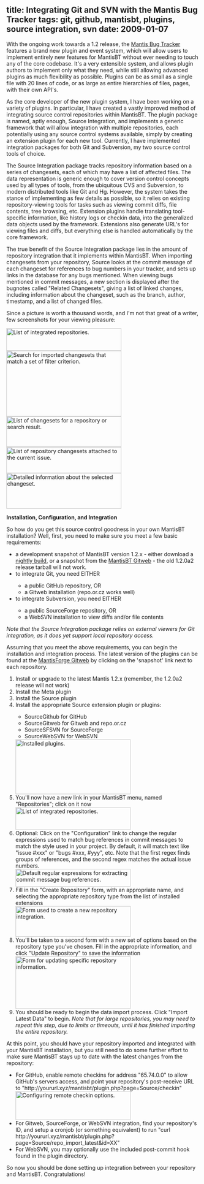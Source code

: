 title: Integrating Git and SVN with the Mantis Bug Tracker
tags: git, github, mantisbt, plugins, source integration, svn
date: 2009-01-07
---
With the ongoing work towards a 1.2 release, the <a href="http://www.mantisbt.org">Mantis Bug Tracker</a> features a brand new plugin and event system, which will allow users to implement entirely new features for MantisBT without ever needing to touch any of the core codebase.  It's a very extensible system, and allows plugin authors to implement only what they need, while still allowing advanced plugins as much flexibility as possible.  Plugins can be as small as a single file with 20 lines of code, or as large as entire hierarchies of files, pages, with their own API's.

As the core developer of the new plugin system, I have been working on a variety of plugins. In particular, I have created a vastly improved method of integrating source control repositories within MantisBT.  The plugin package is named, aptly enough, Source Integration, and implements a generic framework that will allow integration with multiple repositories, each potentially using any source control systems available, simply by creating an extension plugin for each new tool.  Currently, I have implemented integration packages for both Git and Subversion, my two source control tools of choice.

The Source Integration package tracks repository information based on a series of changesets, each of which may have a list of affected files.  The data representation is generic enough to cover version control concepts used by all types of tools, from the ubiquitous CVS and Subversion, to modern distributed tools like Git and Hg.  However, the system takes the stance of implementing as few details as possible, so it relies on existing repository-viewing tools for tasks such as viewing commit diffs, file contents, tree browsing, etc.  Extension plugins handle translating tool-specific information, like history logs or checkin data, into the generalized data objects used by the framework.  Extensions also generate URL's for viewing files and diffs, but everything else is handled automatically by the core framework.

The true benefit of the Source Integration package lies in the amount of repository integration that it implements within MantisBT.  When importing changesets from your repository, Source looks at the commit message of each changeset for references to bug numbers in your tracker, and sets up links in the database for any bugs mentioned.  When viewing bugs mentioned in commit messages, a new section is displayed after the bugnotes called "Related Changesets", giving a list of linked changes, including information about the changeset, such as the branch, author, timestamp, and a list of changed files.

<!-- endexcerpt -->

Since a picture is worth a thousand words, and I'm not that great of a writer, few screenshots for your viewing pleasure:

<a href="http://leetcode.net/blog/files/2009/01/si-repos.png"><img src="http://leetcode.net/blog/files/2009/01/si-repos-300x59.png" alt="List of integrated repositories." width="300" height="59" class="size-medium wp-image-103" /></a>
<a href="http://leetcode.net/blog/files/2009/01/si-search.png"><img src="http://leetcode.net/blog/files/2009/01/si-search-300x171.png" alt="Search for imported changesets that match a set of filter criterion." width="300" height="171" class="size-medium wp-image-111" /></a>
<a href="http://leetcode.net/blog/files/2009/01/si-browse.png"><img src="http://leetcode.net/blog/files/2009/01/si-browse-300x80.png" alt="List of changesets for a repository or search result." width="300" height="80" class="size-medium wp-image-110" /></a>
<a href="http://leetcode.net/blog/files/2009/01/si-related.png"><img src="http://leetcode.net/blog/files/2009/01/si-related-300x68.png" alt="List of repository changesets attached to the current issue." width="300" height="68" class="size-medium wp-image-99" /></a>
<a href="http://leetcode.net/blog/files/2009/01/si-details.png"><img src="http://leetcode.net/blog/files/2009/01/si-details-300x93.png" alt="Detailed information about the selected changeset." width="300" height="93" class="size-medium wp-image-100" /></a>

<strong>Installation, Configuration, and Integration</strong>

So how do you get this source control goodness in your own MantisBT installation?  Well, first, you need to make sure you meet a few basic requirements:

<ul>
<li>a development snapshot of MantisBT version 1.2.x - either download a <a href="http://www.mantisbt.org/builds">nightly build</a>, or a snapshot from the <a href="http://git.mantisbt.org">MantisBT Gitweb</a> - the old 1.2.0a2 release tarball will not work.</li>

<li>to integrate Git, you need EITHER</li>
  <ul>
  <li>a public GitHub repository, OR</li>
  <li>a Gitweb installation (repo.or.cz works well)</li>
  </ul>

<li>to integrate Subversion, you need EITHER</li>
  <ul>
  <li>a public SourceForge repository, OR</li>
  <li>a WebSVN installation to view diffs and/or file contents</li>
  </ul>

</ul>

<em>Note that the Source Integration package relies on external viewers for Git integration, as it does yet support local repository access.</em>

Assuming that you meet the above requirements, you can begin the installation and integration process.  The latest version of the plugins can be found at the <a href="http://git.mantisforge.org">MantisForge Gitweb</a> by clicking on the 'snapshot' link next to each repository.

<ol>
<li>Install or upgrade to the latest Mantis 1.2.x (remember, the 1.2.0a2 release will not work)</li>
<li>Install the Meta plugin</li>
<li>Install the Source plugin</li>
<li>Install the appropriate Source extension plugin or plugins:</li>
  <ul>
  <li>SourceGithub for GitHub</li>
  <li>SourceGitweb for Gitweb and repo.or.cz</li>
  <li>SourceSFSVN for SourceForge</li>
  <li>SourceWebSVN for WebSVN</li>
  </ul>
<a href="http://leetcode.net/blog/files/2009/01/si-plugin.png"><img src="http://leetcode.net/blog/files/2009/01/si-plugin-300x143.png" alt="Installed plugins." width="300" height="143" class="size-medium wp-image-102" /></a>

<li>You'll now have a new link in your MantisBT menu, named "Repositories"; click on it now</li>
<a href="http://leetcode.net/blog/files/2009/01/si-repos.png"><img src="http://leetcode.net/blog/files/2009/01/si-repos-300x59.png" alt="List of integrated repositories." width="300" height="59" class="size-medium wp-image-103" /></a>

<li>Optional:  Click on the "Configuration" link to change the regular expressions used to match bug references in commit messages to match the style used in your project.  By default, it will match text like "issue #xxx" or "bugs #xxx, #yyy", etc. Note that the first regex finds groups of references, and the second regex matches the actual issue numbers.</li>
<a href="http://leetcode.net/blog/files/2009/01/si-regexes.png"><img src="http://leetcode.net/blog/files/2009/01/si-regexes-300x46.png" alt="Default regular expressions for extracting commit message bug references." width="300" height="46" class="size-medium wp-image-105" /></a>

<li>Fill in the "Create Repository" form, with an appropriate name, and selecting the appropriate repository type from the list of installed extensions</li>
<a href="http://leetcode.net/blog/files/2009/01/si-create.png"><img src="http://leetcode.net/blog/files/2009/01/si-create-300x80.png" alt="Form used to create a new repository integration." width="300" height="80" class="size-medium wp-image-106" /></a>

<li>You'll be taken to a second form with a new set of options based on the repository type you've chosen.  Fill in the appropriate information, and click "Update Repository" to save the information</li>
<a href="http://leetcode.net/blog/files/2009/01/si-update.png"><img src="http://leetcode.net/blog/files/2009/01/si-update-300x137.png" alt="Form for updating specific repository information." width="300" height="137" class="size-medium wp-image-107" /></a>

<li>You should be ready to begin the data import process.  Click "Import Latest Data" to begin.  <em>Note that for large repositories, you may need to repeat this step, due to limits or timeouts, until it has finished importing the entire repository.</em></li>

</ol>

At this point, you should have your repository imported and integrated with your MantisBT installation, but you still need to do some further effort to make sure MantisBT stays up to date with the latest changes from the repository:

<ul>
<li>For GitHub, enable remote checkins for address "65.74.0.0" to allow GitHub's servers access, and point your repository's post-receive URL to "http://yoururl.xyz/mantisbt/plugin.php?page=Source/checkin"</li>
<a href="http://leetcode.net/blog/files/2009/01/si-remote-checkin.png"><img src="http://leetcode.net/blog/files/2009/01/si-remote-checkin-300x75.png" alt="Configuring remote checkin options." width="300" height="75" class="size-medium wp-image-108" /></a>

<li>For Gitweb, SourceForge, or WebSVN integration, find your repository's ID, and setup a cronjob (or something equivalent) to run "curl http://yoururl.xyz/mantisbt/plugin.php?page=Source/repo_import_latest&amp;id=XX"</li>
<li>For WebSVN, you may optionally use the included post-commit hook found in the plugin directory.</li>
</ul>

So now you should be done setting up integration between your repository and MantisBT.  Congratulations!
